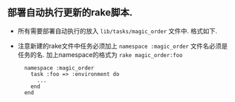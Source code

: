 ## 部署自动执行更新的rake脚本.

* 所有需要部署自动执行的放入 `lib/tasks/magic_order` 文件中. 格式如下.

* 注意新建的rake文件中任务必须加上 `namespace :magic_order` 文件名必须是任务的名. 加上namespace的格式为 `rake magic_order:foo`

        namespace :magic_order
          task :foo => :environment do
            ...
          end
        end